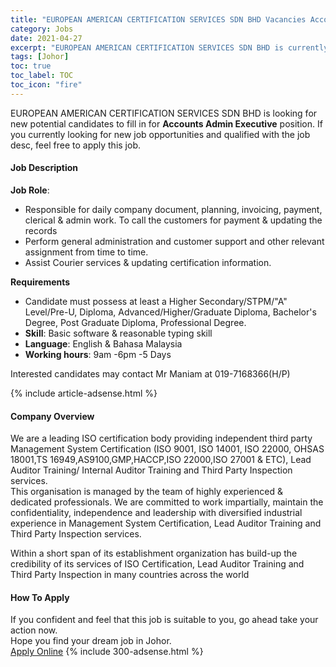 ```yaml
---
title: "EUROPEAN AMERICAN CERTIFICATION SERVICES SDN BHD Vacancies Accounts Admin Executive" 
category: Jobs 
date: 2021-04-27 
excerpt: "EUROPEAN AMERICAN CERTIFICATION SERVICES SDN BHD is currently looking for suitable person to fill in the Accounts Admin Executive which based in Johor" 
tags: [Johor] 
toc: true 
toc_label: TOC 
toc_icon: "fire" 
--- 
```


<p>EUROPEAN AMERICAN CERTIFICATION SERVICES SDN BHD is looking for new potential candidates to fill in for <b>Accounts Admin Executive</b> position. If you currently looking for new job opportunities and qualified with the job desc, feel free to apply this job.
</p><div><div><h4>Job Description</h4></div><div><div><span><div><p><strong>Job Role</strong>:</p><ul><li>Responsible for daily company document, planning, invoicing, payment, clerical &amp; admin work. To call the customers for payment &amp; updating the records</li><li>Perform general administration and customer support and other relevant assignment from time to time.</li><li>Assist Courier services &amp; updating certification information.</li></ul><p><strong>Requirements</strong></p><ul><li>Candidate must possess at least a Higher Secondary/STPM/"A" Level/Pre-U, Diploma, Advanced/Higher/Graduate Diploma, Bachelor's Degree, Post Graduate Diploma, Professional Degree.</li><li><strong>Skill</strong>: Basic software &amp; reasonable typing skill</li><li><strong>Language</strong>: English &amp; Bahasa Malaysia</li><li><strong>Working hours</strong>: 9am -6pm -5 Days</li></ul><p>Interested candidates may contact Mr Maniam at&#160;019-7168366(H/P)&#160;</p></div></span></div></div></div> 
{% include article-adsense.html %} 
<div><div><h4>Company Overview</h4></div><div><div><span><div><div>
<div>We are a leading ISO certification body providing independent third party Management System Certification (ISO 9001, ISO 14001, ISO 22000, OHSAS 18001,TS 16949,AS9100,GMP,HACCP,ISO 22000,ISO 27001 &amp; ETC), Lead Auditor Training/ Internal Auditor Training and Third Party Inspection services.</div>
<div>This organisation is managed by the team of highly experienced &amp; dedicated professionals. We are committed to work impartially, maintain the confidentiality, independence and leadership with diversified industrial experience in Management System Certification, Lead Auditor Training and Third Party Inspection services.</div>


Within a short span of its establishment organization has build-up the credibility of its services of ISO Certification, Lead Auditor Training and Third Party Inspection in many countries across the world</div></div></span></div></div></div> 
#### How To Apply 
If you confident and feel that this job is suitable to you, go ahead take your action now. <br/> 
Hope you find your dream job in Johor. <br/> 
<a href="https://www.jobstreet.com.my/en/job/accounts-admin-executive-4549942?jobId=jobstreet-my-job-4549942&" class="btn btn--info" target="_blank" rel="nofollow noopenner">Apply Online</a> 
{% include 300-adsense.html %} 
